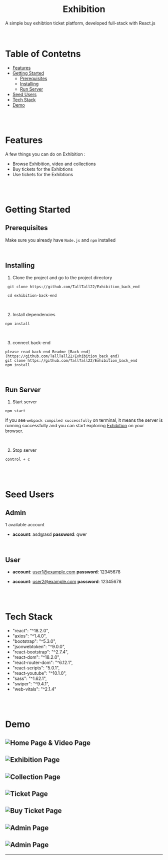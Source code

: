 <h1 align='center'><b>Exhibition</b></h1>
A simple buy exhibtion ticket platform, developed full-stack with React.js  

<br>
<br>
<br>

# Table of Contetns
- [Features](#features)
- [Getting Started](#getting-started)
  - [Prerequisites](#prerequisites)
  - [Installing](#installing)
  - [Run Server](#run-server)
- [Seed Users](#seed-users)
- [Tech Stack](#tech-stack)
- [Demo](#demo)

<br>
<br>

# Features
A few things you can do on Exhibition :
- Browse Exhibition, video and collections
- Buy tickets for the Exhibtions
- Use tickets for the Exhibtions 



<br>
<br>

# Getting Started
## **Prerequisites**
Make sure you already have `Node.js` and `npm` installed

<br>

## **Installing**
1. Clone the project and go to the project directory
```
 git clone https://github.com/TallTall22/Exhibition_back_end

 cd exhibition-back-end
```

<br/>

2. Install dependencies
```
npm install
```

<br/>

3.  connect back-end
```
please read back-end Readme [Back-end](https://github.com/TallTall22/Exhibition_back_end) 
git clone https://github.com/TallTall22/Exhibition_back_end
npm install
```



<br/>

## **Run Server**

1. Start server
```
npm start
```

If you see  `webpack compiled successfully`  on terminal, it means the server is running successfully and you can start exploring [Exhibition](http://localhost:3000/) on your browser.

<br>

2. Stop server
```
control + c
```
<br/>
<br/>

# Seed Users

## **Admin**
1 available account

* **account**: asd@asd
  **password**: qwer

<br/>

## **User**

* **account**: user1@example.com 
  **password**: 12345678

* **account**: user2@example.com
  **password**: 12345678



<br/>
<br/>

# Tech Stack
- "react": "^18.2.0",
- "axios": "^1.4.0",
- "bootstrap": "^5.3.0",
- "jsonwebtoken": "^9.0.0",
- "react-bootstrap": "^2.7.4",
- "react-dom": "^18.2.0",
- "react-router-dom": "^6.12.1",
- "react-scripts": "5.0.1",
- "react-youtube": "^10.1.0",
- "sass": "^1.62.1",
- "swiper": "^9.4.1",
- "web-vitals": "^2.1.4"
<br>
<br>

#  Demo

![Home Page & Video Page](https://github.com/TallTall22/Exhibition_back_end/blob/main/public/picture/Demo-1.png)
---
![Exhibition Page](https://github.com/TallTall22/Exhibition_back_end/blob/main/public/picture/Demo-2.png)
---
![Collection Page](https://github.com/TallTall22/Exhibition_back_end/blob/main/public/picture/Demo-3.png)
---
![Ticket Page](https://github.com/TallTall22/Exhibition_back_end/blob/main/public/picture/Demo-4.png)
---
![Buy Ticket Page](https://github.com/TallTall22/Exhibition_back_end/blob/main/public/picture/Demo-5.png)
---
![Admin Page](https://github.com/TallTall22/Exhibition_back_end/blob/main/public/picture/Demo-6.png)
---
![Admin Page](https://github.com/TallTall22/Exhibition_back_end/blob/main/public/picture/Demo-7.png)
---
---
